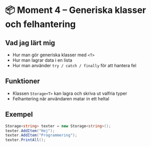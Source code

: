 ﻿# 📦 Moment 4 – Generiska klasser och felhantering

## Vad jag lärt mig

- Hur man gör generiska klasser med `<T>`
- Hur man lagrar data i en lista
- Hur man använder `try / catch / finally` för att hantera fel

## Funktioner

- Klassen `Storage<T>` kan lagra och skriva ut valfria typer
- Felhantering när användaren matar in ett heltal

## Exempel

```csharp
Storage<string> texter = new Storage<string>();
texter.AddItem("Hej");
texter.AddItem("Programmering");
texter.PrintAll();
